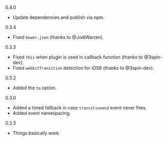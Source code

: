 0.4.0
- Update dependencies and publish via npm.

0.3.4
- Fixed `bower.json` (thanks to @JodiWarren).

0.3.3
- Fixed `this` when plugin is used in callback function (thanks to @3spin-dev).
- Fixed `webkitTransition` detection for iOS6 (thanks to @3spin-dev).

0.3.2
- Added the `to` option.

0.3.0
- Added a timed fallback in case `transitionend` event never fires.
- Added event namespacing.

0.2.5
- Things basically work.
